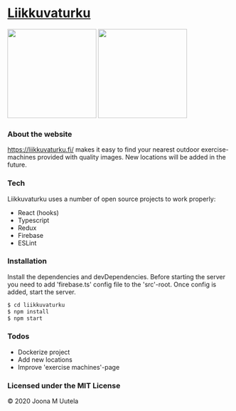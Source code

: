 # [Liikkuvaturku]


<img src="https://miro.medium.com/max/1804/1*tijYDzC59_wasLntTiBeSg.png" height="200" />
<img src="https://res.cloudinary.com/practicaldev/image/fetch/s---GoJn40g--/c_limit%2Cf_auto%2Cfl_progressive%2Cq_auto%2Cw_880/https://cdn-images-1.medium.com/max/398/1%2ATPkhIqPgVzFSSpwdlVwhVw.png" height="200" />

### About the website
https://liikkuvaturku.fi/ makes it easy to find your nearest outdoor
exercise-machines provided with quality images. New locations will be
added in the future.

### Tech

Liikkuvaturku uses a number of open source projects to work properly:

* React (hooks)
* Typescript
* Redux
* Firebase
* ESLint

### Installation

Install the dependencies and devDependencies. Before starting the server you need to add 'firebase.ts' config file to the 'src'-root.
Once config is added, start the server.

```sh
$ cd liikkuvaturku
$ npm install 
$ npm start
```


### Todos

 - Dockerize project
 - Add new locations
 - Improve 'exercise machines'-page


### Licensed under the MIT License
© 2020 Joona M Uutela


   [liikkuvaturku]: <https://liikkuvaturku.fi/>
